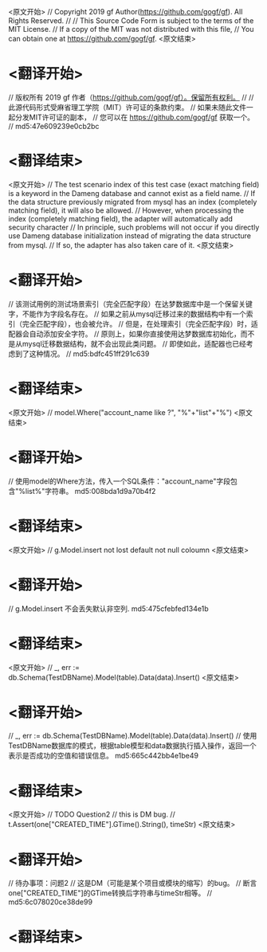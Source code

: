 
<原文开始>
// Copyright 2019 gf Author(https://github.com/gogf/gf). All Rights Reserved.
//
// This Source Code Form is subject to the terms of the MIT License.
// If a copy of the MIT was not distributed with this file,
// You can obtain one at https://github.com/gogf/gf.
<原文结束>

# <翻译开始>
// 版权所有 2019 gf 作者（https://github.com/gogf/gf）。保留所有权利。
//
// 此源代码形式受麻省理工学院（MIT）许可证的条款约束。
// 如果未随此文件一起分发MIT许可证的副本，
// 您可以在 https://github.com/gogf/gf 获取一个。
// md5:47e609239e0cb2bc
# <翻译结束>


<原文开始>
// The test scenario index of this test case (exact matching field) is a keyword in the Dameng database and cannot exist as a field name.
// If the data structure previously migrated from mysql has an index (completely matching field), it will also be allowed.
// However, when processing the index (completely matching field), the adapter will automatically add security character
// In principle, such problems will not occur if you directly use Dameng database initialization instead of migrating the data structure from mysql.
// If so, the adapter has also taken care of it.
<原文结束>

# <翻译开始>
// 该测试用例的测试场景索引（完全匹配字段）在达梦数据库中是一个保留关键字，不能作为字段名存在。
// 如果之前从mysql迁移过来的数据结构中有一个索引（完全匹配字段），也会被允许。
// 但是，在处理索引（完全匹配字段）时，适配器会自动添加安全字符。
// 原则上，如果你直接使用达梦数据库初始化，而不是从mysql迁移数据结构，就不会出现此类问题。
// 即使如此，适配器也已经考虑到了这种情况。
// md5:bdfc451ff291c639
# <翻译结束>


<原文开始>
// model.Where("account_name like ?", "%"+"list"+"%")
<原文结束>

# <翻译开始>
// 使用model的Where方法，传入一个SQL条件："account_name"字段包含"%list%"字符串。 md5:008bda1d9a70b4f2
# <翻译结束>


<原文开始>
// g.Model.insert not lost default not null coloumn
<原文结束>

# <翻译开始>
// g.Model.insert 不会丢失默认非空列. md5:475cfebfed134e1b
# <翻译结束>


<原文开始>
// _, err := db.Schema(TestDBName).Model(table).Data(data).Insert()
<原文结束>

# <翻译开始>
// _, err := db.Schema(TestDBName).Model(table).Data(data).Insert()
// 使用TestDBName数据库的模式，根据table模型和data数据执行插入操作，返回一个表示是否成功的空值和错误信息。 md5:665c442bb4e1be49
# <翻译结束>


<原文开始>
		// TODO Question2
		// this is DM bug.
		// t.Assert(one["CREATED_TIME"].GTime().String(), timeStr)
<原文结束>

# <翻译开始>
// 待办事项：问题2
// 这是DM（可能是某个项目或模块的缩写）的bug。
// 断言one["CREATED_TIME"]的GTime转换后字符串与timeStr相等。
// md5:6c078020ce38de99
# <翻译结束>


